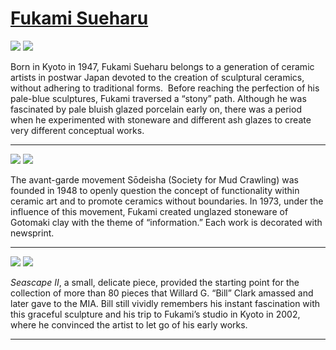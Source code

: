 # [Fukami Sueharu](http://artstories.artsmia.org/#/stories/611)

![](http://cdn.dx.artsmia.org/thumbs/tn_2014_TDX_MIAArtStories_166.jpg)
![](http://cdn.dx.artsmia.org/thumbs/tn_2014_TDX_MIAArtStories_169.jpg)

Born in Kyoto in 1947, Fukami Sueharu belongs to a generation of ceramic artists in postwar Japan devoted to the creation of sculptural ceramics, without adhering to traditional forms.  Before reaching the perfection of his pale-blue sculptures, Fukami traversed a “stony” path. Although he was fascinated by pale bluish glazed porcelain early on, there was a period when he experimented with stoneware and different ash glazes to create very different conceptual works. 

---

![](http://cdn.dx.artsmia.org/thumbs/tn_2014_TDX_MIAArtStories_170.jpg)
![](http://cdn.dx.artsmia.org/thumbs/tn_2014_TDX_MIAArtStories_171.jpg)

The avant-garde movement Sōdeisha (Society for Mud Crawling) was founded in 1948 to openly question the concept of functionality within ceramic art and to promote ceramics without boundaries. In 1973, under the influence of this movement, Fukami created unglazed stoneware of Gotomaki clay with the theme of “information.” Each work is decorated with newsprint.

---

![](http://cdn.dx.artsmia.org/thumbs/tn_2014_TDX_MIAArtStories_164.jpg)
![](http://cdn.dx.artsmia.org/thumbs/tn_2014_TDX_MIAArtStories_165.jpg)

*Seascape II*, a small, delicate piece, provided the starting point for the collection of more than 80 pieces that Willard G. “Bill” Clark amassed and later gave to the MIA. Bill still vividly remembers his instant fascination with this graceful sculpture and his trip to Fukami’s studio in Kyoto in 2002, where he convinced the artist to let go of his early works.

---
